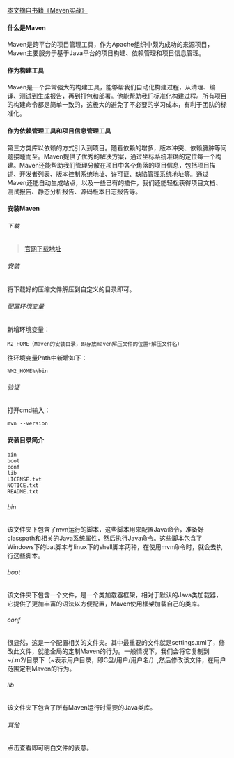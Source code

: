[本文摘自书籍《Maven实战》](https://www.amazon.cn/dp/B004CLZ7BA/ref=sr_1_1?s=books&ie=UTF8&qid=1521812802&sr=1-1&keywords=maven%E5%AE%9E%E6%88%98)
#### 什么是Maven
Maven是跨平台的项目管理工具，作为Apache组织中颇为成功的来源项目，Maven主要服务于基于Java平台的项目构建、依赖管理和项目信息管理。

#### 作为构建工具
Maven是一个异常强大的构建工具，能够帮我们自动化构建过程，从清理、编译、测试到生成报告，再到打包和部署。他能帮助我们标准化构建过程。所有项目的构建命令都是简单一致的，这极大的避免了不必要的学习成本，有利于团队的标准化。

#### 作为依赖管理工具和项目信息管理工具
第三方类库以依赖的方式引入到项目。随着依赖的增多，版本冲突、依赖臃肿等问题接踵而至。Maven提供了优秀的解决方案，通过坐标系统准确的定位每一个构建。Maven还能帮助我们管理分散在项目中各个角落的项目信息，包括项目描述、开发者列表、版本控制系统地址、许可证、缺陷管理系统地址等。通过Maven还能自动生成站点，以及一些已有的插件，我们还能轻松获得项目文档、测试报告、静态分析报告、源码版本日志报告等。

#### 安装Maven
###### 下载
> [官网下载地址](https://maven.apache.org/download.cgi)
###### 安装
将下载好的压缩文件解压到自定义的目录即可。
###### 配置环境变量
新增环境变量：
	
	M2_HOME（Maven的安装目录，即存放maven解压文件的位置+解压文件名）

往环境变量Path中新增如下：
	
	%M2_HOME%\bin
###### 验证
打开cmd输入：
	
	mvn --version

#### 安装目录简介
	
	bin
	boot
	conf
	lib
	LICENSE.txt
	NOTICE.txt
	README.txt
###### bin
该文件夹下包含了mvn运行的脚本，这些脚本用来配置Java命令，准备好classpath和相关的Java系统属性，然后执行Java命令。这些脚本包含了Windows下的bat脚本与linux下的shell脚本两种，在使用mvn命令时，就会去执行这些脚本。
###### boot
该文件夹下包含一个文件，是一个类加载器框架，相对于默认的Java类加载器，它提供了更加丰富的语法以方便配置，Maven使用框架加载自己的类库。
###### conf
很显然，这是一个配置相关的文件夹。其中最重要的文件就是settings.xml了，修改此文件，就能全局的定制Maven的行为。一般情况下，我们会将它复制到~/.m2/目录下（~表示用户目录，即C盘/用户/用户名/）,然后修改该文件，在用户范围定制Maven的行为。
###### lib
该文件夹下包含了所有Maven运行时需要的Java类库。
###### 其他
点击查看即可明白文件的表意。